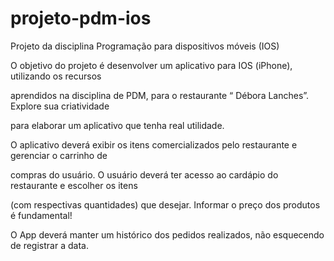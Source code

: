 # projeto-pdm-ios
Projeto da disciplina Programação para dispositivos móveis (IOS)


O objetivo do projeto é desenvolver um aplicativo para IOS (iPhone), utilizando os recursos

aprendidos na disciplina de PDM, para o restaurante “ ́Débora Lanches”. Explore sua criatividade

para elaborar um aplicativo que tenha real utilidade.

O aplicativo deverá exibir os itens comercializados pelo restaurante e gerenciar o carrinho de

compras do usuário. O usuário deverá ter acesso ao cardápio do restaurante e escolher os itens

(com respectivas quantidades) que desejar. Informar o preço dos produtos é fundamental!

O App deverá manter um histórico dos pedidos realizados, não esquecendo de registrar a data.

